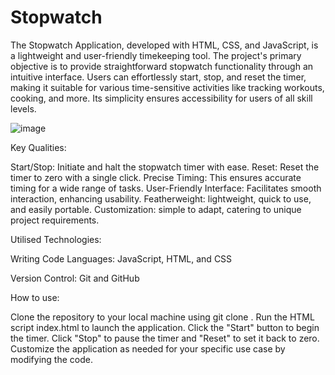 # Stopwatch
The Stopwatch Application, developed with HTML, CSS, and JavaScript, is a lightweight and user-friendly timekeeping tool. The project's primary objective is to provide straightforward stopwatch functionality through an intuitive interface. Users can effortlessly start, stop, and reset the timer, making it suitable for various time-sensitive activities like tracking workouts, cooking, and more. Its simplicity ensures accessibility for users of all skill levels.



![image](https://github.com/Sazidur12/Stopwatch/assets/149562280/b9e3d334-8a31-4242-92f1-b27563149077)



Key Qualities:


Start/Stop: Initiate and halt the stopwatch timer with ease.
Reset: Reset the timer to zero with a single click.
Precise Timing: This ensures accurate timing for a wide range of tasks.
User-Friendly Interface: Facilitates smooth interaction, enhancing usability.
Featherweight: lightweight, quick to use, and easily portable.
Customization: simple to adapt, catering to unique project requirements.



Utilised Technologies:


Writing Code Languages: JavaScript, HTML, and CSS

Version Control: Git and GitHub



How to use:


Clone the repository to your local machine using git clone <repository-url>.
Run the HTML script index.html to launch the application.
Click the "Start" button to begin the timer. Click "Stop" to pause the timer and "Reset" to set it back to zero.
Customize the application as needed for your specific use case by modifying the code.
